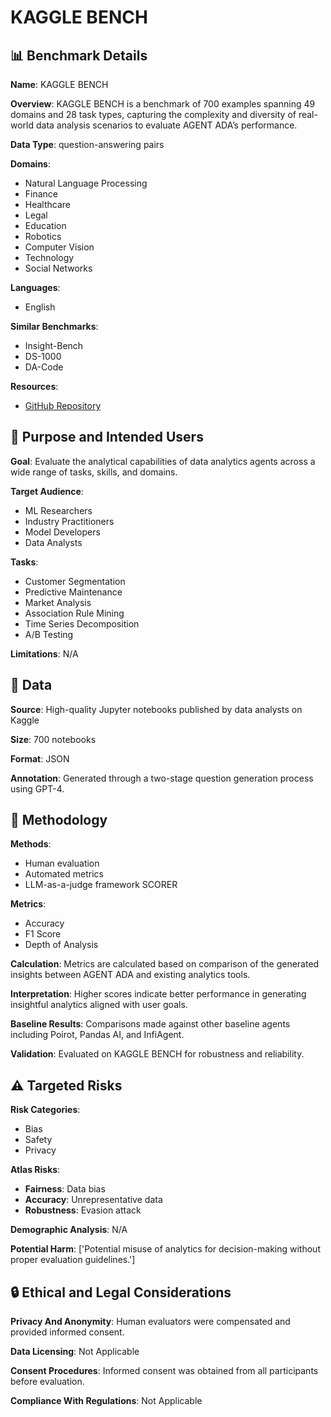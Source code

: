 # KAGGLE BENCH

## 📊 Benchmark Details

**Name**: KAGGLE BENCH

**Overview**: KAGGLE BENCH is a benchmark of 700 examples spanning 49 domains and 28 task types, capturing the complexity and diversity of real-world data analysis scenarios to evaluate AGENT ADA’s performance.

**Data Type**: question-answering pairs

**Domains**:
- Natural Language Processing
- Finance
- Healthcare
- Legal
- Education
- Robotics
- Computer Vision
- Technology
- Social Networks

**Languages**:
- English

**Similar Benchmarks**:
- Insight-Bench
- DS-1000
- DA-Code

**Resources**:
- [GitHub Repository](https://github.com/ServiceNow/AgentAda)

## 🎯 Purpose and Intended Users

**Goal**: Evaluate the analytical capabilities of data analytics agents across a wide range of tasks, skills, and domains.

**Target Audience**:
- ML Researchers
- Industry Practitioners
- Model Developers
- Data Analysts

**Tasks**:
- Customer Segmentation
- Predictive Maintenance
- Market Analysis
- Association Rule Mining
- Time Series Decomposition
- A/B Testing

**Limitations**: N/A

## 💾 Data

**Source**: High-quality Jupyter notebooks published by data analysts on Kaggle

**Size**: 700 notebooks

**Format**: JSON

**Annotation**: Generated through a two-stage question generation process using GPT-4.

## 🔬 Methodology

**Methods**:
- Human evaluation
- Automated metrics
- LLM-as-a-judge framework SCORER

**Metrics**:
- Accuracy
- F1 Score
- Depth of Analysis

**Calculation**: Metrics are calculated based on comparison of the generated insights between AGENT ADA and existing analytics tools.

**Interpretation**: Higher scores indicate better performance in generating insightful analytics aligned with user goals.

**Baseline Results**: Comparisons made against other baseline agents including Poirot, Pandas AI, and InfiAgent.

**Validation**: Evaluated on KAGGLE BENCH for robustness and reliability.

## ⚠️ Targeted Risks

**Risk Categories**:
- Bias
- Safety
- Privacy

**Atlas Risks**:
- **Fairness**: Data bias
- **Accuracy**: Unrepresentative data
- **Robustness**: Evasion attack

**Demographic Analysis**: N/A

**Potential Harm**: ['Potential misuse of analytics for decision-making without proper evaluation guidelines.']

## 🔒 Ethical and Legal Considerations

**Privacy And Anonymity**: Human evaluators were compensated and provided informed consent.

**Data Licensing**: Not Applicable

**Consent Procedures**: Informed consent was obtained from all participants before evaluation.

**Compliance With Regulations**: Not Applicable
